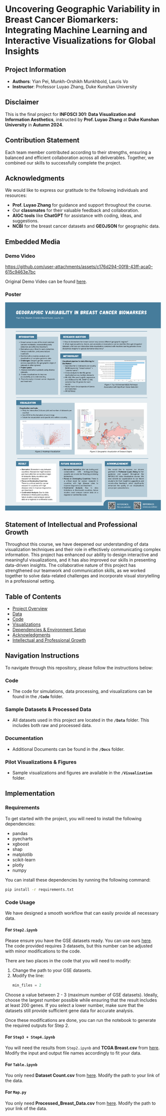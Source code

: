 # **Uncovering Geographic Variability in Breast Cancer Biomarkers: Integrating Machine Learning and Interactive Visualizations for Global Insights**

## Project Information

- **Authors**: Yian Pei, Munkh-Orshikh Munkhbold, Lauris Vo
- **Instructor**: Professor Luyao Zhang, Duke Kunshan University

## Disclaimer
This is the final project for **INFOSCI 301: Data Visualization and Information Aesthetics**, instructed by **Prof. Luyao Zhang** at **Duke Kunshan University** in **Autumn 2024**.

## Contribution Statement

Each team member contributed according to their strengths, ensuring a balanced and efficient collaboration across all deliverables. Together, we combined our skills to successfully complete the project.

## Acknowledgments
We would like to express our gratitude to the following individuals and resources:
- **Prof. Luyao Zhang** for guidance and support throughout the course.
- Our **classmates** for their valuable feedback and collaboration.
- **AIGC tools** like **ChatGPT** for assistance with coding, ideas, and suggestions.
- **NCBI** for the breast cancer datasets and **GEOJSON** for geographic data.

## Embedded Media

### Demo Video

https://github.com/user-attachments/assets/c176d294-00f8-43ff-aca0-615c9463e7bc

Original Demo Video can be found [here](./Docs/Demo.mp4).

### Poster
<img src="./Poster.png" alt="Project Poster" width="800"/>


## Statement of Intellectual and Professional Growth
Throughout this course, we have deepened our understanding of data visualization techniques and their role in effectively communicating complex information. This project has enhanced our ability to design interactive and meaningful visualizations, and it has also improved our skills in presenting data-driven insights. The collaborative nature of this project has strengthened our teamwork and communication skills, as we worked together to solve data-related challenges and incorporate visual storytelling in a professional setting.

## Table of Contents
- [Project Overview](#project-overview)
- [Data](#data)
- [Code](#code)
- [Visualizations](#visualizations)
- [Dependencies & Environment Setup](#dependencies-environment-setup)
- [Acknowledgments](#acknowledgments)
- [Intellectual and Professional Growth](#statement-of-intellectual-and-professional-growth)

## Navigation Instructions
To navigate through this repository, please follow the instructions below:

### Code
- The code for simulations, data processing, and visualizations can be found in the **`/Code`** folder.

### Sample Datasets & Processed Data
- All datasets used in this project are located in the **`/Data`** folder. This includes both raw and processed data.

### Documentation
- Additional Documents can be found in the **`/Docs`** folder.

### Pilot Visualizations & Figures
- Sample visualizations and figures are available in the **`/Visualization`** folder.

## Implementation

### Requirements

To get started with the project, you will need to install the following dependencies:

- pandas
- pyecharts
- xgboost
- shap
- matplotlib
- scikit-learn
- plotly
- numpy

You can install these dependencies by running the following command:

```bash
pip install -r requirements.txt
```

### Code Usage

We have designed a smooth workflow that can easily provide all necessary data.

#### For `Step2.ipynb`

Please ensure you have the GSE datasets ready. You can use ours [here](./Data). The code provided requires 3 datasets, but this number can be adjusted with minor modifications to the code.

There are two places in the code that you will need to modify:
1. Change the path to your GSE datasets.
2. Modify the line: 
   ```python
   min_files = 2
   ```
Choose a value between 2 - 3 (maximum number of GSE datasets). Ideally, choose the largest number possible while ensuring that the result includes at least 200 genes. If you select a lower number, make sure that the datasets still provide sufficient gene data for accurate analysis. 

Once these modifications are done, you can run the notebook to generate the required outputs for Step 2.

#### For `Step3 + Step4.ipynb`

You will need the results from `Step2.ipynb` and **TCGA Breast.csv** from [here](./Data). Modify the input and output file names accordingly to fit your data.

#### For `Table.ipynb`

You only need **Dataset Count.csv** from [here](./Data). Modify the path to your link of the data.

#### For `Map.py`

You only need **Processed_Breast_Data.csv** from [here](./Data). Modify the path to your link of the data.
